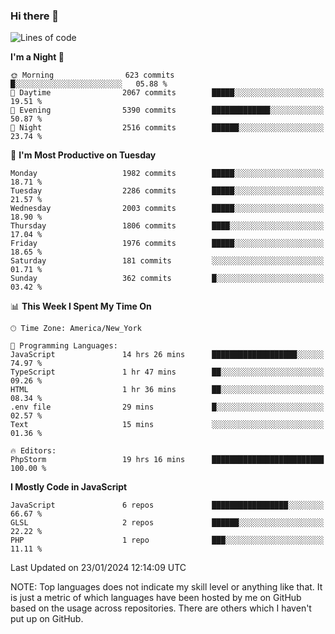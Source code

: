 ### Hi there 👋

<!--
**LynxJinxxy/LynxJinxxy** is a ✨ _special_ ✨ repository because its `README.md` (this file) appears on your GitHub profile.

Here are some ideas to get you started:

- 🔭 I’m currently working on ...
- 🌱 I’m currently learning ...
- 👯 I’m looking to collaborate on ...
- 🤔 I’m looking for help with ...
- 💬 Ask me about ...
- 📫 How to reach me: ...
- 😄 Pronouns: ...
- ⚡ Fun fact: ...
-->

<!--START_SECTION:waka-->
![Lines of code](https://img.shields.io/badge/From%20Hello%20World%20I%27ve%20Written-26.3%20million%20lines%20of%20code-blue)

**I'm a Night 🦉** 

```text
🌞 Morning                623 commits         █░░░░░░░░░░░░░░░░░░░░░░░░   05.88 % 
🌆 Daytime                2067 commits        █████░░░░░░░░░░░░░░░░░░░░   19.51 % 
🌃 Evening                5390 commits        █████████████░░░░░░░░░░░░   50.87 % 
🌙 Night                  2516 commits        ██████░░░░░░░░░░░░░░░░░░░   23.74 % 
```
📅 **I'm Most Productive on Tuesday** 

```text
Monday                   1982 commits        █████░░░░░░░░░░░░░░░░░░░░   18.71 % 
Tuesday                  2286 commits        █████░░░░░░░░░░░░░░░░░░░░   21.57 % 
Wednesday                2003 commits        █████░░░░░░░░░░░░░░░░░░░░   18.90 % 
Thursday                 1806 commits        ████░░░░░░░░░░░░░░░░░░░░░   17.04 % 
Friday                   1976 commits        █████░░░░░░░░░░░░░░░░░░░░   18.65 % 
Saturday                 181 commits         ░░░░░░░░░░░░░░░░░░░░░░░░░   01.71 % 
Sunday                   362 commits         █░░░░░░░░░░░░░░░░░░░░░░░░   03.42 % 
```


📊 **This Week I Spent My Time On** 

```text
🕑︎ Time Zone: America/New_York

💬 Programming Languages: 
JavaScript               14 hrs 26 mins      ███████████████████░░░░░░   74.97 % 
TypeScript               1 hr 47 mins        ██░░░░░░░░░░░░░░░░░░░░░░░   09.26 % 
HTML                     1 hr 36 mins        ██░░░░░░░░░░░░░░░░░░░░░░░   08.34 % 
.env file                29 mins             █░░░░░░░░░░░░░░░░░░░░░░░░   02.57 % 
Text                     15 mins             ░░░░░░░░░░░░░░░░░░░░░░░░░   01.36 % 

🔥 Editors: 
PhpStorm                 19 hrs 16 mins      █████████████████████████   100.00 % 
```

**I Mostly Code in JavaScript** 

```text
JavaScript               6 repos             █████████████████░░░░░░░░   66.67 % 
GLSL                     2 repos             ██████░░░░░░░░░░░░░░░░░░░   22.22 % 
PHP                      1 repo              ███░░░░░░░░░░░░░░░░░░░░░░   11.11 % 
```




 Last Updated on 23/01/2024 12:14:09 UTC
<!--END_SECTION:waka-->
NOTE: Top languages does not indicate my skill level or anything like that. It is just a metric of which languages have been hosted by me on GitHub based on the usage across repositories. There are others which I haven't put up on GitHub.
